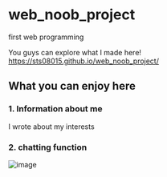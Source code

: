 # web_noob_project
first web programming

You guys can explore what I made here!
https://sts08015.github.io/web_noob_project/


## What you can enjoy here

### 1. Information about me
I wrote about my interests

### 2. chatting function
![image](https://user-images.githubusercontent.com/31784008/156906072-16a41f28-19ea-4e32-9fa9-7ffc27257e09.png)
